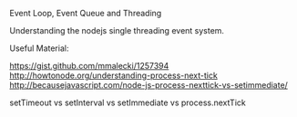 Event Loop, Event Queue and Threading

Understanding the nodejs single threading event system.

Useful Material:

https://gist.github.com/mmalecki/1257394
http://howtonode.org/understanding-process-next-tick
http://becausejavascript.com/node-js-process-nexttick-vs-setimmediate/

setTimeout vs setInterval vs setImmediate vs process.nextTick


